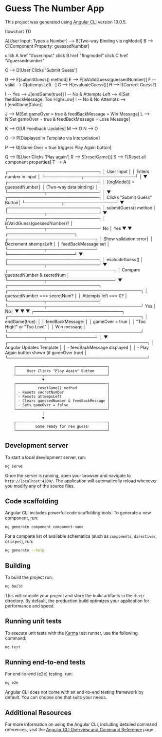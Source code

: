 # Guess The Number App

This project was generated using [Angular CLI](https://github.com/angular/angular-cli) version 19.0.5.

flowchart TD

A[User Input: Types a Number] --> B[Two-way Binding via ngModel] 
B --> C[Component Property: guessedNumber]

click A href "#userinput"
click B href "#ngmodel"
click C href "#guessednumber"

C --> D[User Clicks 'Submit Guess']

D --> E[submitGuess() method]
E --> F[isValidGuess(guessedNumber)]
F -- valid --> G[attempsLeft--]
G --> H[evaluateGuess()]
H --> I{Correct Guess?}

I -- Yes --> J[endGame(true)]
I -- No & Attempts Left --> K[Set feedBackMessage: Too High/Low]
I -- No & No Attempts --> L[endGame(false)]

J --> M[Set gameOver = true & feedBackMessage = Win Message]
L --> N[Set gameOver = true & feedBackMessage = Lose Message]

K --> O[UI Feedback Updates]
M --> O
N --> O

O --> P[Displayed in Template via Interpolation]

P --> Q[Game Over = true triggers Play Again button]

Q --> R[User Clicks 'Play again']
R --> S[resetGame()]
S --> T[Reset all component properties]
T --> A


┌──────────────────────────────┐
                                       │         User Input           │
                                       │    Enters number in input    │
                                       └────────────┬─────────────────┘
                                                    │
                                                    ▼
                                       ┌──────────────────────────────┐
                                       │   [(ngModel)] = guessedNumber│
                                       │   (Two-way data binding)     │
                                       └────────────┬─────────────────┘
                                                    │
                                                    ▼
                                       ┌──────────────────────────────┐
                                       │  Clicks "Submit Guess" Button│
                                       └────────────┬─────────────────┘
                                                    ▼
                                       ┌──────────────────────────────┐
                                       │      submitGuess() method     │
                                       └────────────┬─────────────────┘
                                                    ▼
                                       ┌──────────────────────────────┐
                                       │ isValidGuess(guessedNumber)? │
                                       └────────────┬─────────────────┘
                                       No           │           Yes
                                       ▼            ▼
                        ┌──────────────────────┐   ┌─────────────────────────────┐
                        │ Show validation error│   │ Decrement attempsLeft       │
                        │ feedBackMessage set  │   └────────────┬────────────────┘
                        └──────────────────────┘                ▼
                                                   ┌──────────────────────────────┐
                                                   │      evaluateGuess()         │
                                                   └────────────┬─────────────────┘
                                                                ▼
                                                ┌───────────────────────────────────┐
                                                │ Compare guessedNumber & secretNum │
                                                └────────────┬──────────────────────┘
                                                             ▼
        ┌──────────────────────────────┐   ┌────────────────────────────────────────────┐
        │ guessedNumber === secretNum? │   │ Attempts left === 0?                       │
        └────────────┬─────────────────┘   └────────────┬───────────────────────────────┘
        Yes          │                                 No│
        ▼            ▼                                   ▼
┌─────────────────────────────┐         ┌────────────────────────────────────────────┐
│   endGame(true):            │         │   feedBackMessage:                         │
│   gameOver = true           │         │   "Too High!" or "Too Low!"                │
│   Win message               │         └────────────────────────────────────────────┘
└────────────┬────────────────┘
             │
             ▼
┌──────────────────────────────────────────────┐
│ Angular Updates Template                     │
│ - feedBackMessage displayed                  │
│ - Play Again button shown (if gameOver true) │
└──────────────────────────────────────────────┘

        ┌──────────────────────────────────────────┐
        │     User Clicks "Play Again" Button      │
        └────────────┬─────────────────────────────┘
                     ▼
        ┌──────────────────────────────────────────┐
        │          resetGame() method              │
        │ - Resets secretNumber                    │
        │ - Resets attempsLeft                     │
        │ - Clears guessedNumber & feedBackMessage │
        │ - Sets gameOver = false                  │
        └──────────────────────────────────────────┘
                     │
                     ▼
        ┌──────────────────────────────────────────┐
        │         Game ready for new guess         │
        └──────────────────────────────────────────┘

## Development server

To start a local development server, run:

```bash
ng serve
```

Once the server is running, open your browser and navigate to `http://localhost:4200/`. The application will automatically reload whenever you modify any of the source files.

## Code scaffolding

Angular CLI includes powerful code scaffolding tools. To generate a new component, run:

```bash
ng generate component component-name
```

For a complete list of available schematics (such as `components`, `directives`, or `pipes`), run:

```bash
ng generate --help
```

## Building

To build the project run:

```bash
ng build
```

This will compile your project and store the build artifacts in the `dist/` directory. By default, the production build optimizes your application for performance and speed.

## Running unit tests

To execute unit tests with the [Karma](https://karma-runner.github.io) test runner, use the following command:

```bash
ng test
```

## Running end-to-end tests

For end-to-end (e2e) testing, run:

```bash
ng e2e
```

Angular CLI does not come with an end-to-end testing framework by default. You can choose one that suits your needs.

## Additional Resources

For more information on using the Angular CLI, including detailed command references, visit the [Angular CLI Overview and Command Reference](https://angular.dev/tools/cli) page.
